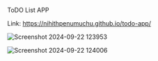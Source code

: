 ToDO List APP

Link: https://nihithpenumuchu.github.io/todo-app/


![Screenshot 2024-09-22 123953](https://github.com/user-attachments/assets/8e50ab8e-da70-4786-bbf5-ce6625655af7)

![Screenshot 2024-09-22 124006](https://github.com/user-attachments/assets/fe0b8cb4-295d-4aee-ae58-ab7bc9e27e3a)


